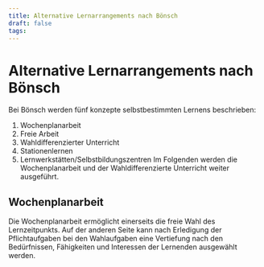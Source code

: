 ```yaml
---
title: Alternative Lernarrangements nach Bönsch
draft: false
tags:
---
```

# Alternative Lernarrangements nach Bönsch
Bei Bönsch werden fünf konzepte selbstbestimmten Lernens beschrieben:
1. Wochenplanarbeit
2. Freie Arbeit
3. Wahldifferenzierter Unterricht 
4. Stationenlernen
5. Lernwerkstätten/Selbstbildungszentren
Im Folgenden werden die Wochenplanarbeit und der Wahldifferenzierte Unterricht weiter ausgeführt.
## Wochenplanarbeit
Die Wochenplanarbeit ermöglicht einerseits die freie Wahl des Lernzeitpunkts. Auf der anderen Seite kann nach Erledigung der Pflichtaufgaben bei den Wahlaufgaben eine Vertiefung nach den Bedürfnissen, Fähigkeiten und Interessen der Lernenden ausgewählt werden.